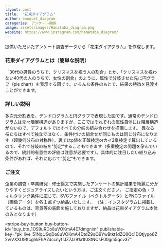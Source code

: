 ```yaml
---
layout: post
title:  "花束ダイアグラム"
author: bouquet_diagram
categories: アンケート関係
image: assets/images/Hanataba_diagram.png
website: https://www.instagram.com/hanataba_diagram/
---
```

提供いただいたアンケート調査データから「花束ダイアグラム」を作成します。

### 花束ダイアグラムとは（簡単な説明）
「30代の男性のうちで、クリスマスを祝う人の割合」とか、「クリスマスを祝わない40代の人のうちで、女性の割合」のように、属性で分岐させた先に円グラフ（pie chart）を表示する図です。いろんな条件のもとで、結果の特徴を見渡すことができます。


### 詳しい説明
多次元分割表を、デンドログラムと円グラフで表現した図です。通常のデンドログラムは元々階層構造がありますが、ここではそれぞれの属性自体には階層構造がないので、デフォルトではすべての分岐の組み合わせを描画します。
異なる枝たちはすべて独立ではなく、条件付けの組合せが同じものは同じ分布になります（超幾何分布の対称性）。裏ではp値を正確検定orカイ2乗検定で算出しているので、それで分岐の枝を“剪定“することもできます（多重検定の問題を孕んでいるので、統計的有意性の評価は注意が必要です）。具体的に注目したい絞り込み条件があれば、それに応じて“剪定“もできます。

### ご注文
企業の調査・卒業研究・修士論文で実施したアンケートの集計結果を綺麗に分かりやすくビジュアライズしたいという方は、ご注文ください。
ご指定の色・フィルタリング条件に応じて、SVGファイル（ベクトルデータ）とPNGファイル（画像データ）を各１点ずつ納品いたします。
（注：インスタグラムに掲載しているものは、背景等の装飾を施しておりますが、納品は花束ダイアグラム本体のみとなります）


<script async
  src="https://js.stripe.com/v3/buy-button.js">
</script>

<stripe-buy-button
  buy-button-id="buy_btn_1OS9uRDo8uVOKmA4E7dmgnim"
  publishable-key="pk_live_51NqUGqDo8uVOKmA4DtdZ9oO9YwBtkt1dZQ0Qc1DQtjypo6Z2wVXXU9ftcghkFhA7dccnyfIJZ7Jz91a1t0StNCsF00gm5qcv37"
>
</stripe-buy-button>